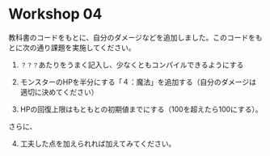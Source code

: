 # Workshop 04

教科書のコードをもとに、自分のダメージなどを追加しました。このコードをもとに次の通り課題を実施してください。

1. `？？？`あたりをうまく記入し、少なくともコンパイルできるようにする

2. モンスターのHPを半分にする「４：魔法」を追加する（自分のダメージは適切に決めてください）

3. HPの回復上限はもともとの初期値までにする（100を超えたら100にする）。

さらに、

4. 工夫した点を加えられれば加えてみてください。